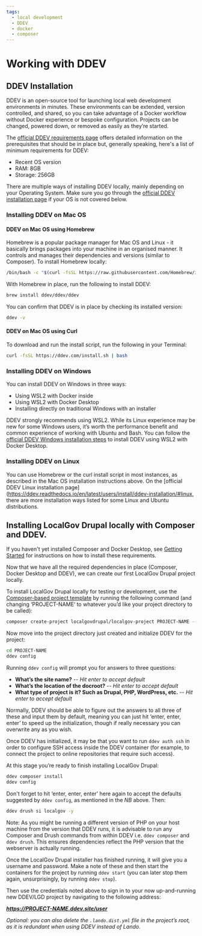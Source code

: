 ```yaml
---
tags:
  - local development
  - DDEV
  - docker
  - composer
---
```


# Working with DDEV

## DDEV Installation

DDEV is an open-source tool for launching local web development environments in minutes. These environments can be 
extended, version controlled, and shared, so you can take advantage of a Docker workflow without Docker experience or 
bespoke configuration. Projects can be changed, powered down, or removed as easily as they’re started.

The [official DDEV requirements page](https://ddev.readthedocs.io/en/latest/) offers detailed information on the 
prerequisites that should be in place but, generally speaking, here's a list of minimum requirements for DDEV:
- Recent OS version
- RAM: 8GB
- Storage: 256GB

There are multiple ways of installing DDEV locally, mainly depending on your Operating System. Make sure you go through 
the [official DDEV installation page](https://ddev.readthedocs.io/en/latest/users/install/ddev-installation/) if your 
OS is not covered below.

### Installing DDEV on Mac OS
#### DDEV on Mac OS using Homebrew

Homebrew is a popular package manager for Mac OS and Linux - it basically brings packages into your machine in an 
organised manner. It controls and manages their dependencies and versions (similar to Composer). 
To install Homebrew locally:

```bash
/bin/bash -c "$(curl -fsSL https://raw.githubusercontent.com/Homebrew/install/HEAD/install.sh)"
```

With Homebrew in place, run the following to install DDEV:

```bash
brew install ddev/ddev/ddev
```

You can confirm that DDEV is in place by checking its installed version:

```bash
ddev -v
```

#### DDEV on Mac OS using Curl

To download and run the install script, run the following in your Terminal:

```bash
curl -fsSL https://ddev.com/install.sh | bash
```

### Installing DDEV on Windows
You can install DDEV on Windows in three ways:
- Using WSL2 with Docker inside
- Using WSL2 with Docker Desktop
- Installing directly on traditional Windows with an installer

DDEV strongly recommends using WSL2. While its Linux experience may be new for some Windows users, it’s worth the 
performance benefit and common experience of working with Ubuntu and Bash. You can follow the 
[official DDEV Windows installation steps](https://ddev.readthedocs.io/en/latest/users/install/ddev-installation/#wsl2-docker-desktop-install-script) 
to install DDEV using WSL2 with Docker Desktop.

### Installing DDEV on Linux

You can use Homebrew or the curl install script in most instances, as described in the Mac OS installation instructions 
above. On the [official DDEV Linux installation page](https://ddev.readthedocs.io/en/latest/users/install/ddev-installation/#linux, 
there are more installation ways listed for some Linux and Ubuntu distributions.

## Installing LocalGov Drupal locally with Composer and DDEV.

If you haven't yet installed Composer and Docker Desktop, see [Getting Started](/devs/getting-started/) for instructions
on how to install these requirements.

Now that we have all the required dependencies in place (Composer, Docker Desktop and DDEV), we can create our first
LocalGov Drupal project locally.

To install LocalGov Drupal locally for testing or development, use the
[Composer-based project template](https://github.com/localgovdrupal/localgov_project) by running the following command 
(and changing ‘PROJECT-NAME‘ to whatever you’d like your project directory to be called):

```bash
composer create-project localgovdrupal/localgov-project PROJECT-NAME --no-install 
```

Now move into the project directory just created and initialize DDEV for the project:

```bash
cd PROJECT-NAME
ddev config
```

Running `ddev config` will prompt you for answers to three questions:

 - **What’s the site name?**
 -- *Hit enter to accept default*
 - **What’s the location of the docroot?**
 -- *Hit enter to accept default*
 - **What type of project is it? Such as Drupal, PHP, WordPress, etc.**
 -- *Hit enter to accept default*

Normally, DDEV should be able to figure out the answers to all three of these and input them by default, meaning you 
can just hit ‘enter, enter, enter’ to speed up the initialization, though if really necessary you can overwrite any as 
you wish.

Once DDEV has initialized, it may be that you want to run `ddev auth ssh` in order to configure SSH access inside the 
DDEV container (for example, to connect the project to online repositories that require such access).

At this stage you’re ready to finish installing LocalGov Drupal:

```bash
ddev composer install
ddev config
```

Don't forget to hit ‘enter, enter, enter’ here again to accept the defaults suggested by `ddev config`, as mentioned in the *NB* above. Then: 
```bash
ddev drush si localgov -y
```

Note: As you might be running a different version of PHP on your host machine from the version that DDEV runs, it is 
advisable to run any Composer and Drush commands from within DDEV i.e. `ddev composer` and `ddev drush`. This ensures 
dependencies reflect the PHP version that the webserver is actually running.

Once the LocalGov Drupal installer has finished running, it will give you a username and password. Make a note of these and then start the containers for the project by running `ddev start` (you can later stop them again, unsurprisingly, by running `ddev stop`).

Then use the credentials noted above to sign in to your now up-and-running new DDEV/LGD project by navigating to the following address:

***https://PROJECT-NAME.ddev.site/user***

*Optional: you can also delete the `.lando.dist.yml` file in the project’s root, as it is redundant when using DDEV instead of Lando.*
